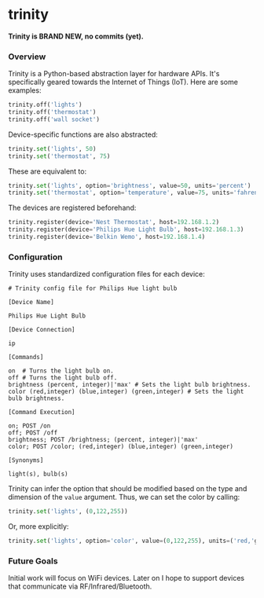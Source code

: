 # trinity

**Trinity is BRAND NEW, no commits (yet).**

### Overview

Trinity is a Python-based abstraction layer for hardware APIs. It's specifically geared towards the Internet of Things (IoT). Here are some examples:

```Python
trinity.off('lights')
trinity.off('thermostat')
trinity.off('wall socket')
```

Device-specific functions are also abstracted:

```Python
trinity.set('lights', 50)
trinity.set('thermostat', 75)
```

These are equivalent to:

```Python
trinity.set('lights', option='brightness', value=50, units='percent')
trinity.set('thermostat', option='temperature', value=75, units='fahrenheit')
```

The devices are registered beforehand:

```Python
trinity.register(device='Nest Thermostat', host=192.168.1.2)
trinity.register(device='Philips Hue Light Bulb', host=192.168.1.3)
trinity.register(device='Belkin Wemo', host=192.168.1.4)
```

### Configuration
Trinity uses standardized configuration files for each device:

```
# Trinity config file for Philips Hue light bulb

[Device Name]

Philips Hue Light Bulb

[Device Connection]

ip

[Commands]

on  # Turns the light bulb on.
off # Turns the light bulb off. 
brightness (percent, integer)|'max' # Sets the light bulb brightness.
color (red,integer) (blue,integer) (green,integer) # Sets the light bulb brightness.

[Command Execution]

on; POST /on
off; POST /off
brightness; POST /brightness; (percent, integer)|'max'
color; POST /color; (red,integer) (blue,integer) (green,integer)

[Synonyms]

light(s), bulb(s)
```

Trinity can infer the option that should be modified based on the type and dimension of the ```value``` argument. Thus, we can set the color by calling:


```Python
trinity.set('lights', (0,122,255))
```

Or, more explicitly:

```Python
trinity.set('lights', option='color', value=(0,122,255), units=('red,'green','blue'))
```



### Future Goals
Initial work will focus on WiFi devices. Later on I hope to support devices that communicate via RF/Infrared/Bluetooth.